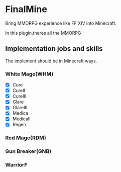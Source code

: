 # FinalMine

Bring MMORPG experience like FF XIV into Minecraft.

In this plugin,theres all the MMORPG

## Implementation jobs and skills

The implement should be in Minecraft ways.

### White Mage(WHM)

- [x] Cure
- [x] CureII
- [x] CureIII
- [x] Glare
- [x] GlareIII
- [x] Medica
- [x] MedicaII
- [x] Regen

### Red Mage(RDM)

### Gun Breaker(GNB)

### WarriorF